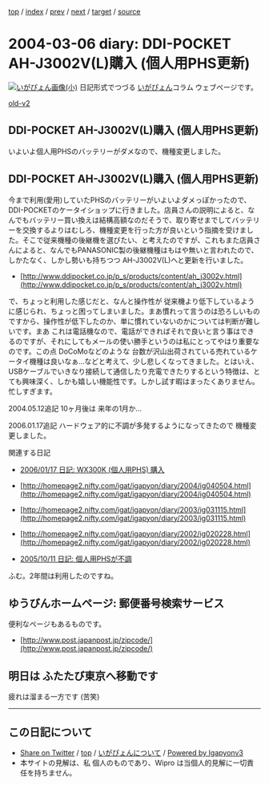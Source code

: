 [top](../index.html) 
 / [index](index.html) 
 / [prev](ig040305.html) 
 / [next](ig040308.html) 
 / [target](http://www.igapyon.jp/igapyon/diary/2004/ig040306.html) 
 / [source](https://github.com/igapyon/diary/blob/master/2004/ig040306.src.md) 

2004-03-06 diary: DDI-POCKET AH-J3002V(L)購入 (個人用PHS更新)
=====================================================================================================
[![いがぴょん画像(小)](http://www.igapyon.jp/igapyon/diary/images/iga200306s.jpg "いがぴょん")](http://www.igapyon.jp/igapyon/diary/memo/memoigapyon.html) 日記形式でつづる [いがぴょん](http://www.igapyon.jp/igapyon/diary/memo/memoigapyon.html)コラム ウェブページです。

[old-v2](ig040306-orig.html)

## DDI-POCKET AH-J3002V(L)購入 (個人用PHS更新)

いよいよ個人用PHSのバッテリーがダメなので、機種変更しました。


## DDI-POCKET AH-J3002V(L)購入 (個人用PHS更新)

今まで利用(愛用)していたPHSのバッテリーがいよいよダメっぽかったので、DDI-POCKETのケータイショップに行きました。店員さんの説明によると、なんでもバッテリー買い換えは結構高額なのだそうで、取り寄せまでしてバッテリーを交換するよりはむしろ、機種変更を行った方が良いという指摘を受けました。そこで従来機種の後継機を選びたい、と考えたのですが、これもまた店員さんによると、なんでもPANASONIC製の後継機種はもはや無いと言われたので、しかたなく、しかし勢いも持ちつつ AH-J3002V(L)へと更新を行いました。

* [http://www.ddipocket.co.jp/p_s/products/content/ah_j3002v.html](http://www.ddipocket.co.jp/p_s/products/content/ah_j3002v.html)

で、ちょっと利用した感じだと、なんと操作性が 従来機より低下しているように感じられ、ちょっと困ってしまいました。まあ慣れって言うのは恐ろしいものですから、操作性が低下したのか、単に慣れていないのかについては判断が難しいです。まあ これは電話機なので、電話ができればそれで良いと言う事はできるのですが、それにしてもメールの使い勝手というのは私にとってやはり重要なのです。この点 DoCoMoなどのような 台数が沢山出荷されている売れているケータイ機種は良いなぁ…などと考えて、少し悲しくなってきました。とはいえ、USBケーブルでいきなり接続して通信したり充電できたりするという特徴は、とても興味深く、しかも嬉しい機能性です。しかし試す暇はまったくありません。忙しすぎます。

2004.05.12追記 10ヶ月後は 来年の1月か…

2006.01.17追記 ハードウェア的に不調が多発するようになってきたので 機種変更しました。

関連する日記

* [2006/01/17 日記: WX300K (個人用PHS) 購入](../2006/ig060117.html)
  
* [http://homepage2.nifty.com/igat/igapyon/diary/2004/ig040504.html](http://homepage2.nifty.com/igat/igapyon/diary/2004/ig040504.html)
  
* [http://homepage2.nifty.com/igat/igapyon/diary/2003/ig031115.html](http://homepage2.nifty.com/igat/igapyon/diary/2003/ig031115.html)
  
* [http://homepage2.nifty.com/igat/igapyon/diary/2002/ig020228.html](http://homepage2.nifty.com/igat/igapyon/diary/2002/ig020228.html)
  
* [2005/10/11 日記: 個人用PHSが不調](../2005/ig051011.html)

ふむ。2年間は利用したのですね。

## ゆうびんホームページ: 郵便番号検索サービス

便利なページもあるものです。

* [http://www.post.japanpost.jp/zipcode/](http://www.post.japanpost.jp/zipcode/)

## 明日は ふたたび東京へ移動です

疲れは溜まる一方です (苦笑)


----------------------------------------------------------------------------------------------------

## この日記について

* [Share on Twitter](https://twitter.com/intent/tweet?hashtags=igapyon%2Cdiary%2C%E3%81%84%E3%81%8C%E3%81%B4%E3%82%87%E3%82%93&text=DDI-POCKET+AH-J3002V%28L%29%E8%B3%BC%E5%85%A5+%28%E5%80%8B%E4%BA%BA%E7%94%A8PHS%E6%9B%B4%E6%96%B0%29&url=http%3A%2F%2Fwww.igapyon.jp%2Figapyon%2Fdiary%2F2004%2Fig040306.html) / [top](../index.html) / [いがぴょんについて](http://www.igapyon.jp/igapyon/diary/memo/memoigapyon.html) / [Powered by Igapyonv3](https://github.com/igapyon/igapyonv3)
* 本サイトの見解は、私 個人のものであり、Wipro は当個人的見解に一切責任を持ちません。 
